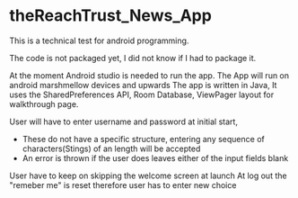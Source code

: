 # theReachTrust_News_App
This is a technical test for android programming. 

The code is not packaged yet, I did not know if I had to package it.

At the moment Android studio is needed to run the app.
The App will run on android marshmellow devices and upwards 
The app is written in Java,
It uses the SharedPreferences API, Room Database, ViewPager layout for walkthrough page.

User will have to enter username and password at initial start,
  - These do not have a specific structure, entering any sequence of characters(Stings) of an length will be accepted
  - An error is thrown if the user does leaves either of the input fields blank
 
User have to keep on skipping the welcome screen at launch
At log out the "remeber me" is reset therefore user has to enter new choice

